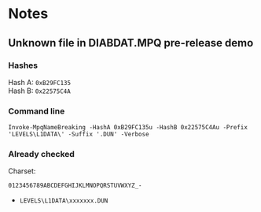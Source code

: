 # Notes

## Unknown file in DIABDAT.MPQ pre-release demo
### Hashes

Hash A: `0xB29FC135`  
Hash B: `0x22575C4A`

### Command line

```pwsh
Invoke-MpqNameBreaking -HashA 0xB29FC135u -HashB 0x22575C4Au -Prefix 'LEVELS\L1DATA\' -Suffix '.DUN' -Verbose
```

### Already checked

Charset:
```
0123456789ABCDEFGHIJKLMNOPQRSTUVWXYZ_-
```

- `LEVELS\L1DATA\xxxxxxx.DUN`



